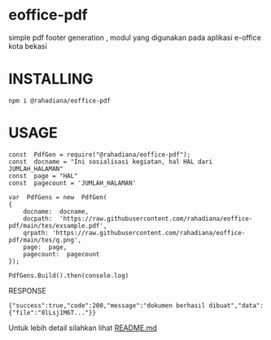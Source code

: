 # eoffice-pdf

simple pdf footer generation , modul yang digunakan pada aplikasi e-office kota bekasi

# INSTALLING

    npm i @rahadiana/eoffice-pdf

# USAGE

    const  PdfGen = require("@rahadiana/eoffice-pdf");
    const  docname = "Ini sosialisasi kegiatan, hal HAL dari JUMLAH_HALAMAN"
    const  page = "HAL"
    const  pagecount = 'JUMLAH_HALAMAN'
    
    var  PdfGens = new  PdfGen(
	{
	    docname:  docname,
		docpath:  'https://raw.githubusercontent.com/rahadiana/eoffice-pdf/main/tes/exsample.pdf',
		qrpath: 'https://raw.githubusercontent.com/rahadiana/eoffice-pdf/main/tes/q.png',
		page:  page,
		pagecount:  pagecount
	});
	    
    PdfGens.Build().then(console.log)


RESPONSE

    {"success":true,"code":200,"message":"dokumen berhasil dibuat","data":{"file":"8lLsj1M6T..."}}



Untuk lebih detail silahkan lihat [README.md](https://github.com/rahadiana/eoffice-pdf/blob/main/README.md)
